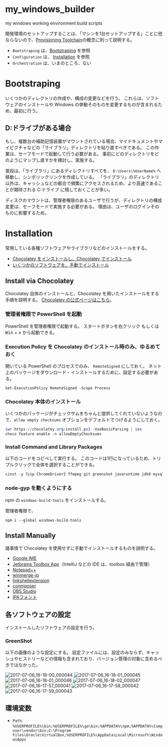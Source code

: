 # my_windows_builder
my windows working environment build scripts

開発環境のセットアップすることは、「マシンを1台セットアップする」ことに他ならないので、[Provisioning Toolchain](https://conferences.oreilly.com/velocity/velocity-mar2010/public/schedule/detail/14180)の概念に則って説明する。

- `Bootstraping` は、[Bootstraping](#bootstraping) を参照
- `Configuration` は、 [Installation](#installation) を参照
- `Orchestration` は、いまのところ、ない

# Bootstraping
いくつかのディレクトリの作成や、構成の変更などを行う。
これらは、ソフトウェアのインストールや Windows の挙動そのものを変更するものが含まれるため、最初に行う。

## D:ドライブがある場合
もし、複数台の補助記憶装置がマウントされている場合、マイドキュメントやマイピクチャなどの「ライブラリ」ディレクトリを貼り直すべきである。
この作業は、セーフモードで起動して行う必要がある。
事前にどのディレクトリをどのようにマップし直すかを検討し、実施する。

普段は、「ライブラリ」にあるディレクトリすべてを、 `D:\Users\%UserName%` へ移動し、シンボリックリンクを作成している。
「ライブラリ」のディレクトリ以外は、キャッシュなどの都合で頻繁にアクセスされるため、より高速であることが期待される C:ドライブ に残しておくことが多い。

ディスクのマウントは、管理者権限のあるユーザで行うが、ディレクトリの構成変更は、セーフモードで実施する必要がある。
理由は、ユーザのログインそのものに影響するため。

# Installation
常用している各種ソフトウェアやライブラリなどのインストールをする。

- [Chocolatey をインストールし、Chocolatey でインストール](#install-via-chocolatey)
- [いくつかのソフトウェアを、手動でインストール](#install-manually)

## Install via Chocolatey
Chocolatey 自体のインストールと、Chocolatey を用いたインストールをする手順を説明する。
[Chocolatey の公式ページはこちら](https://chocolatey.org/install)。

### 管理者権限で PowerShell を起動
PowerShell を管理者権限で起動する。
スタートボタンを右クリック もしくは <kbd>Win</kbd> + <kbd>x</kbd> から起動できる。

### Execution Policy を Chocolatey のインストール時のみ、ゆるめておく
開いている PowerShell のプロセスでのみ、 `RemoteSigned` にしておく。
ネット上のパッケージをダウンロード・インストールするために、設定する必要がある。

```posershell
Set-ExecutionPolicy RemoteSigned -Scope Process
```

### Chocolatey 本体のインストール
いくつかのパッケージがチェックサムをちゃんと提供してくれていないようなので、`allow empty checksums` オプションをデフォルトでつけるようにしておく。

```powershell
iwr https://chocolatey.org/install.ps1 -UseBasicParsing | iex
choco feature enable -n allowEmptyChecksums
```

### Install Command and Library Packages
以下のコードをコピペして実行する。
このコードは1行になっているため、トリプルクリックで全体を選択することができる。

```powershell
cinst -y 7zip ChromeDriver2 ffmpeg git greenshot javaruntime jdk8 mysql.workbench nodejs plantuml php powershell rapidee rsync ruby screentogif specialfoldersview sysinternals vagrant virtualbox
```

### node-gyp を動くようにする
npm の `windows-build-tools` をインストールする。

管理者権限で、

```
npm i --global windows-build-tools
```

## Install Manually
諸事情で Chocolatey を使用せずに手動でインストールするものを説明する。

- [Google IME](https://www.google.co.jp/ime/)
- [Jetbrains Toolbox App](https://www.jetbrains.com/toolbox/app/)（IntelliJ などの IDE は、toolbox 経由で管理）
- [Notepad++](https://notepad-plus-plus.org/download/)
- [winmerge-jp](https://winmergejp.bitbucket.io/)
- [linkshellextension](http://schinagl.priv.at/nt/hardlinkshellext/hardlinkshellext.html#contact)
- [conmposer](https://getcomposer.org/)
- [OBS Studio](https://obsproject.com/)
- [IPAフォント](https://ipafont.ipa.go.jp/old/ipafont/download.html)

## 各ソフトウェアの設定
インストールしたソフトウェアの設定を行う。

### GreenShot
以下の画像のような設定にする。
設定ファイルには、設定のみならず、キャッシュやヒストリーなどの情報も含まれており、バージョン管理の対象に含めるべきではなかった。

![2017-07-06_16-18-00_000044](https://user-images.githubusercontent.com/2140131/27899813-bd16fd68-6266-11e7-8be6-c6d1a3ca7759.png)
![2017-07-06_16-18-01_000045](https://user-images.githubusercontent.com/2140131/27899815-bd1f0468-6266-11e7-8a1e-03e066817dd4.png)
![2017-07-06_16-18-01_000046](https://user-images.githubusercontent.com/2140131/27899814-bd1ab778-6266-11e7-8328-904da78d991f.png)
![2017-07-06_16-18-02_000047](https://user-images.githubusercontent.com/2140131/27899816-bd35786a-6266-11e7-978f-dc302d86a731.png)
![2017-07-06_16-17-57_000041](https://user-images.githubusercontent.com/2140131/27899817-bd3791c2-6266-11e7-8151-936a6bd6aa97.png)
![2017-07-06_16-17-58_000042](https://user-images.githubusercontent.com/2140131/27899818-bd3a17ee-6266-11e7-9e18-df942ed158d1.png)
![2017-07-06_16-17-59_000043](https://user-images.githubusercontent.com/2140131/27899819-bd3b0dd4-6266-11e7-910c-cecc068a68e0.png)

## 環境変数

- `Path`: `%USERPROFILE%\bin;%USERPROFILE%\go\bin;%APPDATA%\npm;%APPDATA%\Composer\vendor\bin;C:\Program Files\Oracle\VirtualBox;%USERPROFILE%\AppData\Local\Microsoft\WindowsApps`

